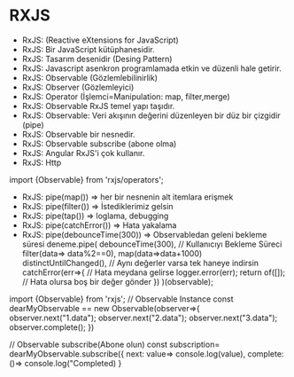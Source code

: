 # RXJS 
- RxJS: (Reactive eXtensions for JavaScript)
- RxJS: Bir JavaScript kütüphanesidir.
- RxJS: Tasarım desenidir (Desing Pattern)
- RxJS: Javascript asenkron programlamada etkin ve düzenli hale getirir.
- RxJS: Observable (Gözlemlebilinirlik)
- RxJS: Observer   (Gözlemleyici)
- RxJS: Operator   (İşlemci=Manipulation: map, filter,merge)
- RxJS: Observable RxJS temel yapı taşıdır.
- RxJS: Observable: Veri akışının değerini düzenleyen bir düz bir çizgidir (pipe)
- RxJS: Observable bir nesnedir.
- RxJS: Observable subscribe (abone olma)
- RxJS: Angular RxJS'i çok kullanır. 
- RxJS: Http 
  
import {Observable} from 'rxjs/operators';
- RxJS: pipe(map())    => her bir nesnenin alt itemlara erişmek
- RxJS: pipe(filter()) => İstediklerimiz gelsin
- RxJS: pipe(tap())    => loglama, debugging
- RxJS: pipe(catchError())    => Hata yakalama
- RxJS: pipe(debounceTime(300))    => Observabledan geleni bekleme süresi
  deneme.pipe(
    debounceTime(300), // Kullanıcıyı Bekleme Süreci
    filter(data=> data%2==0),
    map(data=>data+1000)
    distinctUntilChanged(), // Aynı değerler varsa tek haneye indirsin
    catchError(err=>{ // Hata meydana gelirse
        logger.error(err);
        return of([]); // Hata olursa boş bir değer gönder
    })
  )(observable);

import {Observable} from 'rxjs';
// Observable Instance
const dearMyObservable == new Observable(observer=>{
    observer.next("1.data");
    observer.next("2.data");
    observer.next("3.data");
    observer.complete();
})

// Observable subscribe(Abone olun)
const subscription= dearMyObservable.subscribe({
    next: value=> console.log(value),
    complete: ()=> console.log("Completed)
}

